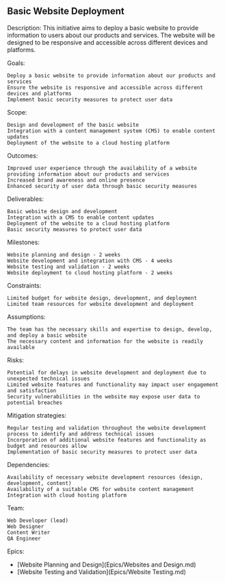 ## Basic Website Deployment

Description: This initiative aims to deploy a basic website to provide information to users about our products and services. The website will be designed to be responsive and accessible across different devices and platforms.

Goals:

    Deploy a basic website to provide information about our products and services
    Ensure the website is responsive and accessible across different devices and platforms
    Implement basic security measures to protect user data

Scope:

    Design and development of the basic website
    Integration with a content management system (CMS) to enable content updates
    Deployment of the website to a cloud hosting platform

Outcomes:

    Improved user experience through the availability of a website providing information about our products and services
    Increased brand awareness and online presence
    Enhanced security of user data through basic security measures

Deliverables:

    Basic website design and development
    Integration with a CMS to enable content updates
    Deployment of the website to a cloud hosting platform
    Basic security measures to protect user data

Milestones:

    Website planning and design - 2 weeks
    Website development and integration with CMS - 4 weeks
    Website testing and validation - 2 weeks
    Website deployment to cloud hosting platform - 2 weeks

Constraints:

    Limited budget for website design, development, and deployment
    Limited team resources for website development and deployment

Assumptions:

    The team has the necessary skills and expertise to design, develop, and deploy a basic website
    The necessary content and information for the website is readily available

Risks:

    Potential for delays in website development and deployment due to unexpected technical issues
    Limited website features and functionality may impact user engagement and satisfaction
    Security vulnerabilities in the website may expose user data to potential breaches

Mitigation strategies:

    Regular testing and validation throughout the website development process to identify and address technical issues
    Incorporation of additional website features and functionality as budget and resources allow
    Implementation of basic security measures to protect user data

Dependencies:

    Availability of necessary website development resources (design, development, content)
    Availability of a suitable CMS for website content management
    Integration with cloud hosting platform

Team:

    Web Developer (lead)
    Web Designer
    Content Writer
    QA Engineer

Epics:

* [Website Planning and Design](Epics/Websites and Design.md)
* [Website Testing and Validation](Epics/Website Testing.md)